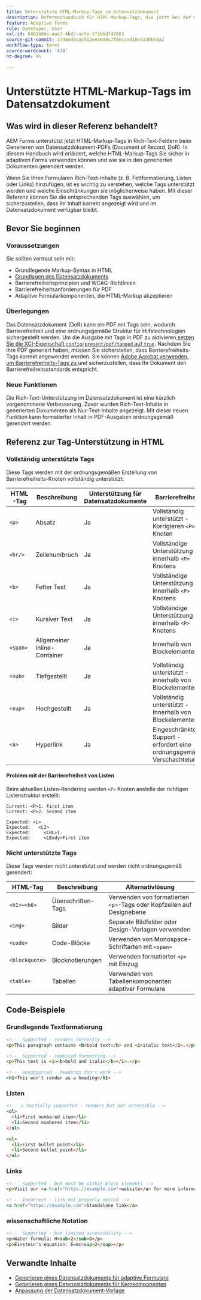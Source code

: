 ```yaml
---
title: Unterstützte HTML-Markup-Tags im Datensatzdokument
description: Referenzhandbuch für HTML-Markup-Tags, die jetzt bei der Generierung von Datensatzdokumenten unterstützt werden, einschließlich Rendering-Verhalten und Überlegungen zur Barrierefreiheit
feature: Adaptive Forms
role: Developer, User
exl-id: 8481b0dc-aae7-4bd2-acfe-1f1b6d747683
source-git-commit: 1794ed6cac612ee4600c2f8e1ced18c6130b64a2
workflow-type: tm+mt
source-wordcount: '438'
ht-degree: 9%

---
```



# Unterstützte HTML-Markup-Tags im Datensatzdokument

## Was wird in dieser Referenz behandelt?

AEM Forms unterstützt jetzt HTML-Markup-Tags in Rich-Text-Feldern beim Generieren von Datensatzdokument-PDFs (Document of Record, DoR). In diesem Handbuch wird erläutert, welche HTML-Markup-Tags Sie sicher in adaptiven Forms verwenden können und wie sie in den generierten Dokumenten gerendert werden.

Wenn Sie Ihren Formularen Rich-Text-Inhalte (z. B. Fettformatierung, Listen oder Links) hinzufügen, ist es wichtig zu verstehen, welche Tags unterstützt werden und welche Einschränkungen sie möglicherweise haben. Mit dieser Referenz können Sie die entsprechenden Tags auswählen, um sicherzustellen, dass Ihr Inhalt korrekt angezeigt wird und im Datensatzdokument verfügbar bleibt.

## Bevor Sie beginnen

### Voraussetzungen

Sie sollten vertraut sein mit:

- Grundlegende Markup-Syntax in HTML
- [Grundlagen des Datensatzdokuments](/help/forms/generate-document-of-record-for-non-xfa-based-adaptive-forms.md)
- Barrierefreiheitsprinzipien und WCAG-Richtlinien
- Barrierefreiheitsanforderungen für PDF
- Adaptive Formularkomponenten, die HTML-Markup akzeptieren

### Überlegungen

Das Datensatzdokument (DoR) kann ein PDF mit Tags sein, wodurch Barrierefreiheit und eine ordnungsgemäße Struktur für Hilfstechnologien sichergestellt werden. Um die Ausgabe mit Tags in PDF zu aktivieren[ setzen Sie die XCI-Eigenschaft `config/present/pdf/tagged` auf `true`](/help/forms/generate-document-of-record-for-non-xfa-based-adaptive-forms.md#use-a-custom-xci-file). Nachdem Sie Ihre PDF generiert haben, müssen Sie sicherstellen, dass Barrierefreiheits-Tags korrekt angewendet werden. Sie können [Adobe Acrobat verwenden, um Barrierefreiheits-Tags zu ](https://helpx.adobe.com/in/acrobat/using/create-verify-pdf-accessibility.html) und sicherzustellen, dass Ihr Dokument den Barrierefreiheitsstandards entspricht.

### Neue Funktionen

Die Rich-Text-Unterstützung im Datensatzdokument ist eine kürzlich vorgenommene Verbesserung. Zuvor wurden Rich-Text-Inhalte in generierten Dokumenten als Nur-Text-Inhalte angezeigt. Mit dieser neuen Funktion kann formatierter Inhalt in PDF-Ausgaben ordnungsgemäß gerendert werden.

## Referenz zur Tag-Unterstützung in HTML

### Vollständig unterstützte Tags

Diese Tags werden mit der ordnungsgemäßen Erstellung von Barrierefreiheits-Knoten vollständig unterstützt:

| HTML-Tag | Beschreibung | Unterstützung für Datensatzdokumente | Barrierefreiheit | Beispiel |
|----------|-------------|-------------|---------------|---------|
| `<p>` | Absatz | Ja | Vollständig unterstützt - Korrigieren `<P>` Knoten | `<p>This is a paragraph.</p>` |
| `<br/>` | Zeilenumbruch | Ja | Vollständige Unterstützung - innerhalb `<P>` Knotens | `<p>Line 1<br/>Line 2</p>` |
| `<b>` | Fetter Text | Ja | Vollständige Unterstützung - innerhalb `<P>` Knotens | `<b>bold text</b>` |
| `<i>` | Kursiver Text | Ja | Vollständige Unterstützung - innerhalb `<P>` Knotens | `<i>italic text</i>` |
| `<span>` | Allgemeiner Inline-Container | Ja | Innerhalb von Blockelementen | `<span>styled text</span>` |
| `<sub>` | Tiefgestellt | Ja | Vollständig unterstützt - innerhalb von Blockelementen | `H<sub>2</sub>O` |
| `<sup>` | Hochgestellt | Ja | Vollständig unterstützt - Innerhalb von Blockelementen | `E=mc<sup>2</sup>` |
| `<a>` | Hyperlink | Ja | Eingeschränkter Support - erfordert eine ordnungsgemäße Verschachtelung | `<a href="url">link text</a>` |


#### Problem mit der Barrierefreiheit von Listen

Beim aktuellen Listen-Rendering werden `<P>` Knoten anstelle der richtigen Listenstruktur erstellt:

```
Current: <P>1. First item
Current: <P>2. Second item

Expected: <L>
Expected:   <LI>
Expected:     <LBL>1.
Expected:     <LBody>First item
```

### Nicht unterstützte Tags

Diese Tags werden nicht unterstützt und werden nicht ordnungsgemäß gerendert:

| HTML-Tag | Beschreibung | Alternativlösung |
|----------|-------------|---------------------|
| `<h1>`–`<h6>` | Überschriften-Tags | Verwenden von formatierten `<p>`-Tags oder Kopfzeilen auf Designebene |
| `<img>` | Bilder | Separate Bildfelder oder Design-Vorlagen verwenden |
| `<code>` | Code-Blöcke | Verwenden von Monospace-Schriftarten mit `<span>` |
| `<blockquote>` | Blocknotierungen | Verwenden formatierter `<p>` mit Einzug |
| `<table>` | Tabellen | Verwenden von Tabellenkomponenten adaptiver Formulare |

## Code-Beispiele

### Grundlegende Textformatierung

```html
<!--  Supported - renders correctly -->
<p>This paragraph contains <b>bold text</b> and <i>italic text</i>.</p>

<!--  Supported - combined formatting -->
<p>This text is <i><b>bold and italic</b></i>.</p>

<!--  Unsupported - headings don't work -->
<h1>This won't render as a heading</h1>
```

### Listen

```html
<!-- ⚠️ Partially supported - renders but not accessible -->
<ol>
  <li>First numbered item</li>
  <li>Second numbered item</li>
</ol>

<ul>
  <li>First bullet point</li>
  <li>Second bullet point</li>
</ul>
```

### Links

```html
<!--  Supported - but must be within block elements -->
<p>Visit our <a href="https://example.com">website</a> for more information.</p>

<!--  Incorrect - link not properly nested -->
<a href="https://example.com">Standalone link</a>
```

### wissenschaftliche Notation

```html
<!--  Supported - but limited accessibility -->
<p>Water formula: H<sub>2</sub>O</p>
<p>Einstein's equation: E=mc<sup>2</sup></p>
```

## Verwandte Inhalte


- [Generieren eines Datensatzdokuments für adaptive Formulare](/help/forms/generate-document-of-record-for-non-xfa-based-adaptive-forms.md)
- [Generieren eines Datensatzdokuments für Kernkomponenten](/help/forms/generate-document-of-record-core-components.md)
- [Anpassung der Datensatzdokument-Vorlage](/help/forms/generate-document-of-record-for-non-xfa-based-adaptive-forms.md#customize-the-branding-information-in-document-of-record)

